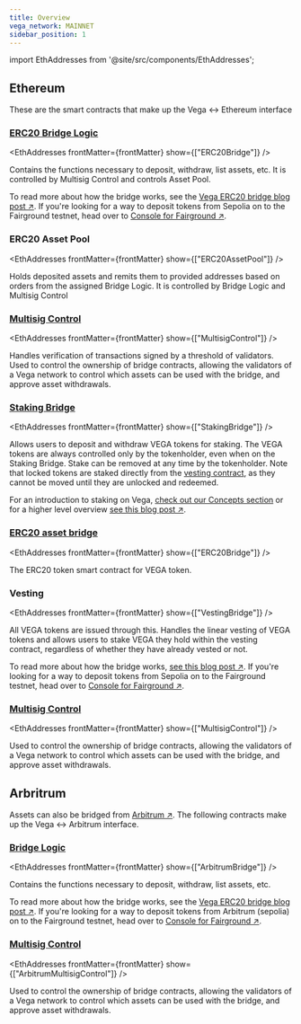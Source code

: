 ```yaml
---
title: Overview
vega_network: MAINNET
sidebar_position: 1
---
```


import EthAddresses from '@site/src/components/EthAddresses';


## Ethereum
These are the smart contracts that make up the Vega <-> Ethereum interface

### [ERC20 Bridge Logic](./interfaces/IERC20_Bridge_Logic.md)
<EthAddresses frontMatter={frontMatter} show={["ERC20Bridge"]} />

Contains the functions necessary to deposit, withdraw, list assets, etc. It is controlled by Multisig Control and controls Asset Pool.

To read more about how the bridge works, see the [Vega ERC20 bridge blog post ↗](https://blog.vega.xyz/vega-erc20-bridge-331a5235efa2). If you're looking for a way to deposit tokens from Sepolia on to the Fairground testnet, head over to [Console for Fairground ↗](https://console.fairground.wtf).

### ERC20 Asset Pool
<EthAddresses frontMatter={frontMatter} show={["ERC20AssetPool"]} />

Holds deposited assets and remits them to provided addresses based on orders from the assigned Bridge Logic. It is controlled by Bridge Logic and Multisig Control

### [Multisig Control](./interfaces/IMultisigControl.md)
<EthAddresses frontMatter={frontMatter} show={["MultisigControl"]} />

Handles verification of transactions signed by a threshold of validators. Used to control the ownership of bridge contracts, allowing the validators of a Vega network to control which assets can be used with the bridge, and approve asset withdrawals.

### [Staking Bridge](./interfaces/IStake.md)
<EthAddresses frontMatter={frontMatter} show={["StakingBridge"]} />

Allows users to deposit and withdraw VEGA tokens for staking. The VEGA tokens are always controlled only by the tokenholder, even when on the Staking Bridge. Stake can be removed at any time by the tokenholder. Note that locked tokens are staked directly from the [vesting contract](#vesting), as they cannot be moved until they are unlocked and redeemed.

For an introduction to staking on Vega, [check out our Concepts section](../../concepts/vega-chain/proof-of-stake.md#bridges-used-for-staking) or for a higher level overview [see this blog post ↗](https://blog.vega.xyz/staking-on-vega-17f22113e3df).

### [ERC20 asset bridge](./interfaces/IERC20_Bridge_Logic.md)
<EthAddresses frontMatter={frontMatter} show={["ERC20Bridge"]} />

The ERC20 token smart contract for VEGA token.

### Vesting
<EthAddresses frontMatter={frontMatter} show={["VestingBridge"]} />

All VEGA tokens are issued through this. Handles the linear vesting of VEGA tokens and allows users to stake VEGA they hold within the vesting contract, regardless of whether they have already vested or not.

To read more about how the bridge works, [see this blog post ↗](https://blog.vega.xyz/vega-erc20-bridge-331a5235efa2). If you're looking for a way to deposit tokens from Sepolia on to the Fairground testnet, head over to [Console for Fairground ↗](https://console.fairground.wtf).

### [Multisig Control](./interfaces/IMultisigControl.md)

<EthAddresses frontMatter={frontMatter} show={["MultisigControl"]} />

Used to control the ownership of bridge contracts, allowing the validators of a Vega network to control which assets can be used with the bridge, and approve asset withdrawals.

## Arbritrum
Assets can also be bridged from [Arbitrum ↗](https://arbitrum.io/). The following contracts make up the Vega <-> Arbitrum interface.

### [Bridge Logic](./interfaces/IERC20_Bridge_Logic.md)
<EthAddresses frontMatter={frontMatter} show={["ArbitrumBridge"]} />

Contains the functions necessary to deposit, withdraw, list assets, etc. 

To read more about how the bridge works, see the [Vega ERC20 bridge blog post ↗](https://blog.vega.xyz/vega-erc20-bridge-331a5235efa2). If you're looking for a way to deposit tokens from Arbitrum (sepolia) on to the Fairground testnet, head over to [Console for Fairground ↗](https://console.fairground.wtf).

### [Multisig Control](./interfaces/IMultisigControl.md)

<EthAddresses frontMatter={frontMatter} show={["ArbitrumMultisigControl"]} />

Used to control the ownership of bridge contracts, allowing the validators of a Vega network to control which assets can be used with the bridge, and approve asset withdrawals.
